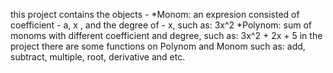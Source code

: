 this project contains the objects - 
*Monom: an expresion consisted of coefficient - a, x , and the degree of - x, such as: 3x^2
*Polynom: sum of monoms with different coefficient and degree, such as: 3x^2 + 2x + 5
in the project there are some functions on Polynom and Monom such as: add, subtract, multiple, root, derivative and etc.


